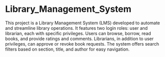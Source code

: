 # Library_Management_System
This project is a Library Management System (LMS) developed to automate and streamline library operations. It features two login roles: user and librarian, each with specific privileges. Users can browse, borrow, read books, and provide ratings and comments. Librarians, in addition to user privileges, can approve or revoke book requests. The system offers search filters based on section, title, and author for easy navigation.
